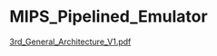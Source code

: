 # MIPS_Pipelined_Emulator
[3rd_General_Architecture_V1.pdf](https://github.com/mohamedmax728/MIPS_Pipelined_Emulator/files/8603645/3rd_General_Architecture_V1.pdf)
